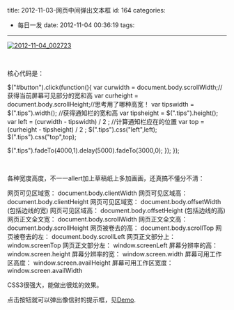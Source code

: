 title: 2012-11-03-网页中间弹出文本框
id: 164
categories:
  - 每日一发
date: 2012-11-04 00:36:19
tags:
---

[![](http://www.laispace.com/wp-content/uploads/2012/11/2012-11-04_002723-300x194.jpg "2012-11-04_002723")](http://www.laispace.com/wp-content/uploads/2012/11/2012-11-04_002723.jpg)

&nbsp;

核心代码是：

$("#button").click(function(){
var curwidth = document.body.scrollWidth;//获得当前屏幕可见部分的宽和高
var curheight = document.body.scrollHeight;//思考用了哪种高宽！
var tipswidth = $(".tips").width(); //获得通知栏的宽和高
var tipsheight = $(".tips").height();
var left = (curwidth - tipswidth) / 2 ; //计算通知栏应在的位置
var top = (curheight - tipsheight) / 2 ;
$(".tips").css("left",left);
$(".tips").css("top",top);

$(".tips").fadeTo(4000,1).delay(5000).fadeTo(3000,0);
});
});

&nbsp;

各种宽度高度，不一一allert加上草稿纸上多加画画，还真搞不懂分不清：

网页可见区域宽： document.body.clientWidth
网页可见区域高： document.body.clientHeight
网页可见区域宽： document.body.offsetWidth (包括边线的宽)
网页可见区域高： document.body.offsetHeight (包括边线的高)
网页正文全文宽： document.body.scrollWidth
网页正文全文高： document.body.scrollHeight
网页被卷去的高： document.body.scrollTop
网页被卷去的左： document.body.scrollLeft
网页正文部分上： window.screenTop
网页正文部分左： window.screenLeft
屏幕分辨率的高： window.screen.height
屏幕分辨率的宽： window.screen.width
屏幕可用工作区高度： window.screen.availHeight
屏幕可用工作区宽度： window.screen.availWidth

CSS3很强大，能做出很炫的效果。

点击按钮就可以弹出像信封的提示框，见[Demo](http://www.laispace.com/xiaospace/demo/2012-11-03/1.html).

&nbsp;

&nbsp;

&nbsp;
